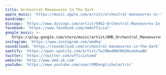 ```yaml
---
title: Orchestral Manoeuvres In The Dark
apple_music: 'https://music.apple.com/artist/orchestral-manoeuvres-in-the-dark/74157865'
bandcamp: ''
discogs: 'https://www.discogs.com/artist/9462-Orchestral-Manoeuvres-In-The-Dark'
facebook: 'https://www.facebook.com/omdofficial'
google_music: >-
   https://play.google.com/store/music/artist/OMD_Orchestral_Manoeuvres_in_the_Dark?id=A5layzfi5booikkhy73xrotdqea
instagram: 'https://www.instagram.com/omdhq'
soundcloud: 'https://soundcloud.com/orchestral-manoeuvres-in-the-dark'
spotify: 'https://open.spotify.com/artist/7wJ9NwdRWtN92NunmXuwBk'
twitter: 'https://twitter.com/officialomd'
website: 'http://www.omd.uk.com'
youtube: 'https://www.youtube.com/user/OMDenglishelectric'
---
```

